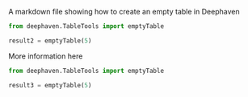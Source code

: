 A markdown file showing how to create an empty table in Deephaven

```python
from deephaven.TableTools import emptyTable

result2 = emptyTable(5)
```

More information here

```python
from deephaven.TableTools import emptyTable

result3 = emptyTable(5)
```
